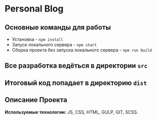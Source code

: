 
# Personal Blog
## Основные команды для работы
* Установка - `npm install`
* Запуск локального сервера - `npm start`
* Сборка проекта без запуска локального сервера - `npm run build`

## Все разработка ведёться в директории `src`
## Итоговый код попадает в директорию `dist`
## Описание Проекта
__Используемые технологии:__ JS, CSS, HTML, GULP, GIT, SCSS.